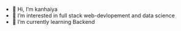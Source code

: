 - 👋 Hi, I’m kanhaiya
- 👀 I’m interested in  full stack web-devlopement and data science
- 🌱 I’m currently learning Backend



